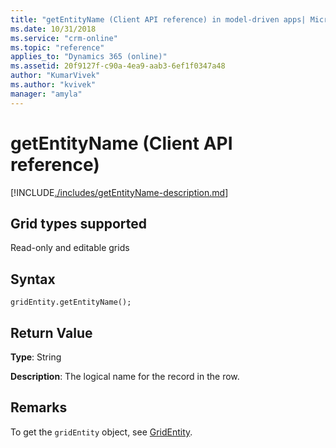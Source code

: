 ```yaml
---
title: "getEntityName (Client API reference) in model-driven apps| MicrosoftDocs"
ms.date: 10/31/2018
ms.service: "crm-online"
ms.topic: "reference"
applies_to: "Dynamics 365 (online)"
ms.assetid: 20f9127f-c90a-4ea9-aab3-6ef1f0347a48
author: "KumarVivek"
ms.author: "kvivek"
manager: "amyla"
---
```

# getEntityName (Client API reference)



[!INCLUDE[./includes/getEntityName-description.md](./includes/getEntityName-description.md)]

## Grid types supported

Read-only and editable grids

## Syntax

`gridEntity.getEntityName();`

## Return Value

**Type**: String

**Description**: The logical name for the record in the row.

## Remarks

To get the `gridEntity` object, see [GridEntity](../gridentity.md). 

